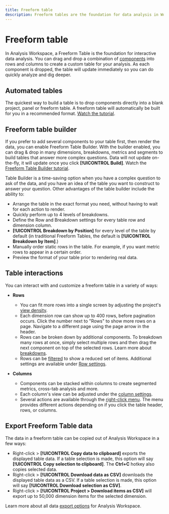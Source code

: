 ```yaml
---
title: Freeform table
description: Freeform tables are the foundation for data analysis in Workspace
---
```


# Freeform table

In Analysis Workspace, a Freeform Table is the foundation for interactive data analysis. You can drag and drop a combination of [components](https://docs.adobe.com/content/help/en/analytics/analyze/analysis-workspace/components/analysis-workspace-components.html) into rows and columns to create a custom table for your analysis. As each component is dropped, the table will update immediately so you can do quickly analyze and dig deeper.

## Automated tables

The quickest way to build a table is to drop components directly into a blank project, panel or freeform table. A freeform table will automatically be built for you in a recommended format. [Watch the tutorial](https://experienceleague.adobe.com/docs/analytics-learn/tutorials/analysis-workspace/building-freeform-tables/auto-build-freeform-tables-in-analysis-workspace.html).

## Freeform table builder

If you prefer to add several components to your table first, then render the data, you can enable Freeform Table Builder. With the builder enabled, you can drag & drop in many dimensions, breakdowns, metrics and segments to build tables that answer more complex questions. Data will not update on-the-fly, it will update once you click **[!UICONTROL Build]**. Watch the [Freeform Table Builder tutorial](https://experienceleague.adobe.com/docs/analytics-learn/tutorials/analysis-workspace/building-freeform-tables/using-the-freeform-table-builder-in-analysis-workspace.html).

Table Builder is a time-saving option when you have a complex question to ask of the data, and you have an idea of the table you want to construct to answer your question. Other advantages of the table builder include the ability to:

* Arrange the table in the exact format you need, without having to wait for each action to render.
* Quickly perform up to 4 levels of breakdowns.
* Define the Row and Breakdown settings for every table row and dimension column.
* **[!UICONTROL Breakdown by Position]** for every level of the table by default (in traditional Freeform Tables, the default is **[!UICONTROL Breakdown by Item]**.)
* Manually order static rows in the table. For example, if you want metric rows to appear in a certain order.
* Preview the format of your table prior to rendering real data.

## Table interactions

You can interact with and customize a freeform table in a variety of ways:

* **Rows**
  * You can fit more rows into a single screen by adjusting the project's [view density](https://docs.adobe.com/content/help/en/analytics/analyze/analysis-workspace/build-workspace-project/view-density.html).
  * Each dimension row can show up to 400 rows, before pagination occurs. Click the number next to "Rows" to show more rows on a page. Navigate to a different page using the page arrow in the header.
  * Rows can be broken down by additional components. To breakdown many rows at once, simply select multiple rows and then drag the next component on top of the selected rows. Learn more about [breakdowns](https://docs.adobe.com/content/help/en/analytics/analyze/analysis-workspace/components/dimensions/t-breakdown-fa.html).
  * Rows can be [filtered](https://docs.adobe.com/content/help/en/analytics/analyze/analysis-workspace/visualizations/freeform-table/pagination-filtering-sorting.html) to show a reduced set of items. Additional settings are available under [Row settings](https://docs.adobe.com/content/help/en/analytics/analyze/analysis-workspace/visualizations/freeform-table/column-row-settings/table-settings.html).

* **Columns**
  * Components can be stacked within columns to create segmented metrics, cross-tab analysis and more.
  * Each column's view can be adjusted under the [column settings](https://docs.adobe.com/content/help/en/analytics/analyze/analysis-workspace/build-workspace-project/column-row-settings/column-settings.html).
  * Several actions are available through the [right-click menu](https://docs.adobe.com/content/help/en/analytics-learn/tutorials/analysis-workspace/building-freeform-tables/using-the-right-click-menu.html). The menu provides different actions depending on if you click the table header, rows, or columns.
  
## Export Freeform Table data

The data in a freeform table can be copied out of Analysis Workspace in a few ways:

* Right-click > **[!UICONTROL Copy data to clipboard]** exports the displayed table data. If a table selection is made, this option will say **[!UICONTROL Copy selection to clipboard]**. The **Ctrl+C** hotkey also copies selected data.
* Right-click > **[!UICONTROL Download data as CSV]** downloads the displayed table data as a CSV. If a table selection is made, this option will say **[!UICONTROL Download selection as CSV]**.
* Right-click > **[!UICONTROL Project > Download items as CSV]** will export up to 50,000 dimension items for the selected dimension.

Learn more about all data [export options](https://experienceleague.adobe.com/docs/analytics/analyze/analysis-workspace/curate-share/download-send.html) for Analysis Workspace.
